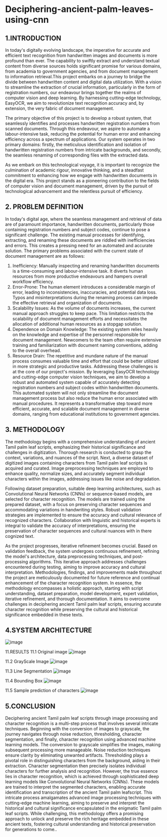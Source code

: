 # Deciphering-ancient-palm-leaves-using-cnn

## 1.INTRODUCTION

In today's digitally evolving landscape, the imperative for accurate and efficient text recognition from handwritten images and documents is more profound than ever. The capability to swiftly extract and understand textual content from diverse sources holds significant promise for various domains, from academia to government agencies, and from document management to information retrieval.This project embarks on a journey to bridge the divide between handwritten content and digital data utilization. With a vision to streamline the extraction of crucial information, particularly in the form of registration numbers, our endeavour brings together the realms of computer vision and deep learning. By harnessing cutting-edge technology, EasyOCR, we aim to revolutionize text recognition accuracy and, by extension, the very fabric of document management.

The primary objective of this project is to develop a robust system, that seamlessly identifies and processes handwritten registration numbers from scanned documents. Through this endeavour, we aspire to automate a labour-intensive task, reducing the potential for human error and enhancing efficiency across a spectrum of applications. Our system operates in two primary domains: firstly, the meticulous identification and isolation of handwritten registration numbers from intricate backgrounds, and secondly, the seamless renaming of corresponding files with the extracted data.

As we embark on this technological voyage, it is important to recognize the culmination of academic rigour, innovative thinking, and a steadfast commitment to enhancing how we engage with handwritten documents in the digital era. This project stands as a pioneering contribution to the fields of computer vision and document management, driven by the pursuit of technological advancement and the relentless pursuit of efficiency.

## 2.	PROBLEM DEFINITION

In today's digital age, where the seamless management and retrieval of data are of paramount importance, handwritten documents, particularly those containing registration numbers and subject codes, continue to pose a significant challenge. The existing manual processes for identifying, extracting, and renaming these documents are riddled with inefficiencies and errors. This creates a pressing need for an automated and accurate solution.
The primary problems associated with the current state of document management are as follows:
1.	Inefficiency: Manually inspecting and renaming handwritten documents is a time-consuming and labour-intensive task. It diverts human resources from more productive endeavours and hampers overall workflow efficiency.
2.	Error-Prone: The human element introduces a considerable margin of error, leading to inconsistencies, inaccuracies, and potential data loss. Typos and misinterpretations during the renaming process can impede the effective retrieval and organization of documents.
3.	Scalability Issues: As the volume of documents increases, the current manual approach struggles to keep pace. This limitation restricts the scalability of document management efforts and necessitates the allocation of additional human resources as a stopgap solution.
4.	Dependence on Domain Knowledge: The existing system relies heavily on the knowledge and expertise of the personnel responsible for document management. Newcomers to the team often require extensive training and familiarization with document naming conventions, adding to the overall overhead.
5.	Resource Drain: The repetitive and mundane nature of the manual process consumes valuable time and effort that could be better utilized in more strategic and productive tasks.
Addressing these challenges is at the core of our project's mission. By leveraging EasyOCR technology and cutting-edge computer vision techniques, we aim to develop a robust and automated system capable of accurately detecting registration numbers and subject codes within handwritten documents. This automated system will not only streamline the document management process but also reduce the human error associated with manual procedures. It represents a transformative step toward more efficient, accurate, and scalable document management in diverse domains, ranging from educational institutions to government agencies.

## 3. METHODOLOGY
The methodology begins with a comprehensive understanding of ancient Tamil palm leaf scripts, emphasizing their historical significance and challenges in digitization. Thorough research is conducted to grasp the context, variations, and nuances of the script. Next, a diverse dataset of digitized images containing characters from Tamil palm leaf scripts is acquired and curated. Image preprocessing techniques are employed to enhance quality, normalize sizes, and accurately segment individual characters within the images, addressing issues like noise and degradation. 

Following dataset preparation, suitable deep learning architectures, such as Convolutional Neural Networks (CNNs) or sequence-based models, are selected for character recognition. The models are trained using the prepared dataset, with a focus on preserving character sequences and accommodating variations in handwriting styles. Robust validation strategies are implemented to ensure the accuracy and cultural relevance of recognized characters. Collaboration with linguistic and historical experts is integral to validate the accuracy of interpretations, ensuring the preservation of character sequences and cultural nuances with in there cognized text. 

As the project progresses, iterative refinement becomes crucial. Based on validation feedback, the system undergoes continuous refinement, refining the model's architecture, data preprocessing techniques, and post-processing algorithms. This iterative approach addresses challenges encountered during testing, aiming to improve accuracy and cultural interpretation. Methodologies, findings, and improvements made throughout the project are meticulously documented for future reference and continual enhancement of the character recognition system. In essence, the methodology encompasses a holistic approach, starting with script understanding, dataset preparation, model development, expert validation, iterative refinement, and thorough documentation. It aims to overcome challenges in deciphering ancient Tamil palm leaf scripts, ensuring accurate character recognition while preserving the cultural and historical significance embedded in these texts.


## 4.SYSTEM ARCHITECTURE
![image](https://github.com/kumaranricky/Deciphering-ancient-palm-leaves-using-cnn/assets/75243072/303401b3-0422-442f-9c05-ec6ecd7f21ca)

11.RESULTS
11.1 Original image
![image](https://github.com/kumaranricky/Deciphering-ancient-palm-leaves-using-cnn/assets/75243072/356688d0-5113-44d2-bd37-52d17ea0f757)

11.2 GrayScale Image
 ![image](https://github.com/kumaranricky/Deciphering-ancient-palm-leaves-using-cnn/assets/75243072/e5d13bcf-fc8c-42c5-b824-34c4b769697e)

11.3 Line Segmentation
 ![image](https://github.com/kumaranricky/Deciphering-ancient-palm-leaves-using-cnn/assets/75243072/58488276-a2ba-46ac-9ecf-a81fcc1331ee)

11.4 Bounding Box
 ![image](https://github.com/kumaranricky/Deciphering-ancient-palm-leaves-using-cnn/assets/75243072/72aba29b-b4d2-40e8-b35c-999436999425)

11.5 Sample prediction of characters
 ![image](https://github.com/kumaranricky/Deciphering-ancient-palm-leaves-using-cnn/assets/75243072/2d66a835-84fb-4bac-a7c3-1ea8b9b75401)

## 5.CONCLUSION
Deciphering ancient Tamil palm leaf scripts through image processing and character recognition is a multi-step process that involves several intricate techniques. Beginning with the conversion of images to grayscale, the journey navigates through noise reduction, thresholding, character segmentation, and finally, character recognition using advanced machine learning models. The conversion to grayscale simplifies the images, making subsequent processing more manageable. Noise reduction techniques ensure clarity by eliminating unwanted artifacts. Thresholding plays a pivotal role in distinguishing characters from the background, aiding in their extraction. Character segmentation then precisely isolates individual characters for further analysis and recognition. However, the true essence lies in character recognition, which is achieved through sophisticated deep learning models like Convolutional Neural Networks (CNNs). These models are trained to interpret the segmented characters, enabling accurate identification and transcription of the ancient Tamil palm leafscript. This intricate process amalgamates advanced image processing techniques with cutting-edge machine learning, aiming to preserve and interpret the historical and cultural significance encapsulated in the enigmatic Tamil palm leaf scripts. While challenging, this methodology offers a promising approach to unlock and preserve the rich heritage embedded in these ancient texts, fostering cultural understanding and historical preservation for generations to come..


 
